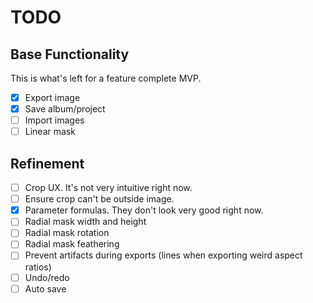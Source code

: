 # TODO

## Base Functionality

This is what's left for a feature complete MVP. 

- [X] Export image
- [X] Save album/project
- [ ] Import images
- [ ] Linear mask

## Refinement

- [ ] Crop UX. It's not very intuitive right now.
- [ ] Ensure crop can't be outside image.
- [X] Parameter formulas. They don't look very good right now.
- [ ] Radial mask width and height
- [ ] Radial mask rotation
- [ ] Radial mask feathering
- [ ] Prevent artifacts during exports (lines when exporting weird aspect ratios)
- [ ] Undo/redo
- [ ] Auto save